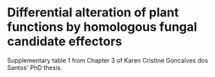 # Differential alteration of plant functions by homologous fungal candidate effectors 

Supplementary table 1 from Chapter 3 of Karen Cristine Goncalves dos Santos' PhD thesis.
